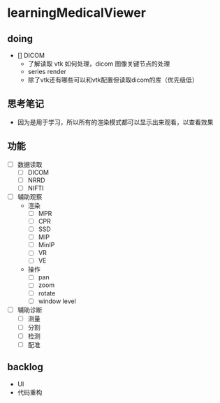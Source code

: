 # learningMedicalViewer

## doing

- [] DICOM
  - 了解读取 vtk 如何处理，dicom 图像关键节点的处理
  - series render
  - 除了vtk还有哪些可以和vtk配置但读取dicom的库（优先级低）

## 思考笔记
- 因为是用于学习，所以所有的渲染模式都可以显示出来观看，以查看效果

## 功能

- [ ] 数据读取
  - [ ] DICOM
  - [ ] NRRD
  - [ ] NIFTI
- [ ] 辅助观察
  - 渲染
    - [ ] MPR
    - [ ] CPR
    - [ ] SSD
    - [ ] MIP
    - [ ] MinIP
    - [ ] VR
    - [ ] VE
  - 操作
    - [ ] pan
    - [ ] zoom
    - [ ] rotate
    - [ ] window level
- [ ] 辅助诊断
  - [ ] 测量
  - [ ] 分割
  - [ ] 检测
  - [ ] 配准

## backlog

- UI
- 代码重构
